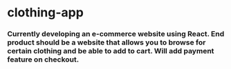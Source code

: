 # clothing-app

### Currently developing an e-commerce website using React. End product should be a website that allows you to browse for certain clothing and be able to add to cart. Will add payment feature on checkout.


